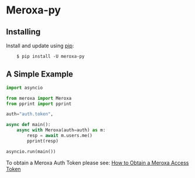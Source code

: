 
# Meroxa-py

## Installing

Install and update using [pip](https://pip.pypa.io/en/stable/getting-started/):

```
    $ pip install -U meroxa-py
```


## A Simple Example
```python
import asyncio

from meroxa import Meroxa
from pprint import pprint

auth="auth.token", 

async def main():
    async with Meroxa(auth=auth) as m:
        resp = await m.users.me()
        pprint(resp)

asyncio.run(main())
```

To obtain a Meroxa Auth Token please see: [How to Obtain a Meroxa Access Token](https://docs.meroxa.com/guides/how-to-obtain-meroxa-access-token/)